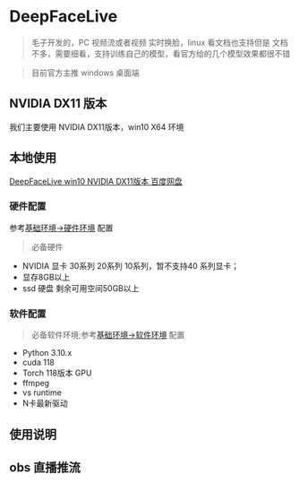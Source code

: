 # DeepFaceLive
>毛子开发的，PC 视频流或者视频 实时换脸，linux 看文档也支持但是 文档不多，需要细看，支持训练自己的模型，看官方给的几个模型效果都很不错

> 目前官方主推 windows 桌面端

## NVIDIA DX11 版本
我们主要使用 NVIDIA DX11版本，win10 X64 环境

## 本地使用
[DeepFaceLive win10 NVIDIA DX11版本 百度网盘]()

### 硬件配置
参考[基础环境->硬件环境](../基础环境/基础环境.md#硬件环境) 配置
> 必备硬件

- NVIDIA 显卡 30系列 20系列 10系列，暂不支持40 系列显卡；
- 显存8GB以上
- ssd 硬盘 剩余可用空间50GB以上

### 软件配置
> 必备软件环境;参考[基础环境->软件环境](../基础环境/基础环境.md#软件环境) 配置


- Python 3.10.x
- cuda 118
- Torch 118版本 GPU
- ffmpeg
- vs runtime
- N卡最新驱动

## 使用说明


## obs 直播推流



